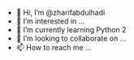 - 👋 Hi, I’m @zharifabdulhadi
- 👀 I’m interested in ...
- 🌱 I’m currently learning Python 2
- 💞️ I’m looking to collaborate on ...
- 📫 How to reach me ...

<!---
zharifabdulhadi/zharifabdulhadi is a ✨ special ✨ repository because its `README.md` (this file) appears on your GitHub profile.
You can click the Preview link to take a look at your changes.
--->

